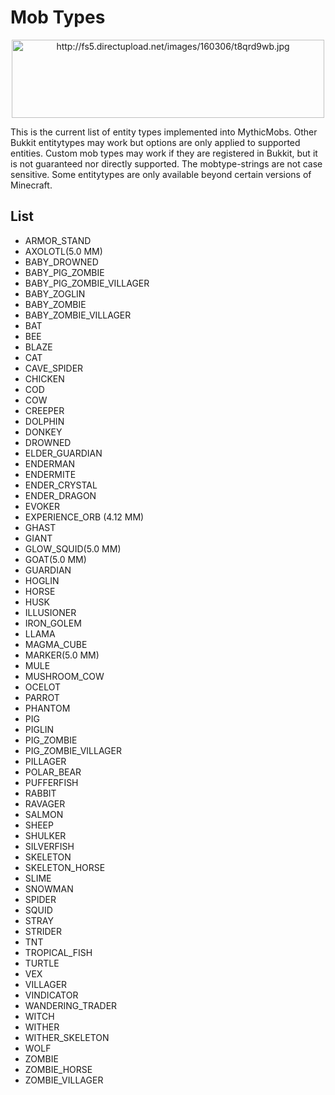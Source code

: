Mob Types
=========

<div align="center"><img src="http://fs5.directupload.net/images/160306/t8qrd9wb.jpg" width="500" height="125" alt="http://fs5.directupload.net/images/160306/t8qrd9wb.jpg" /></div>

This is the current list of entity types implemented into MythicMobs.
Other Bukkit entitytypes may work but options are only applied to
supported entities. Custom mob types may work if they are registered in
Bukkit, but it is not guaranteed nor directly supported. The
mobtype-strings are not case sensitive. Some entitytypes are only
available beyond certain versions of Minecraft.

List
----

-   ARMOR\_STAND
-   AXOLOTL(5.0 MM)
-   BABY\_DROWNED
-   BABY\_PIG\_ZOMBIE
-   BABY\_PIG\_ZOMBIE\_VILLAGER
-   BABY\_ZOGLIN
-   BABY\_ZOMBIE
-   BABY\_ZOMBIE\_VILLAGER
-   BAT
-   BEE
-   BLAZE
-   CAT
-   CAVE\_SPIDER
-   CHICKEN
-   COD
-   COW
-   CREEPER
-   DOLPHIN
-   DONKEY
-   DROWNED
-   ELDER\_GUARDIAN
-   ENDERMAN
-   ENDERMITE
-   ENDER\_CRYSTAL
-   ENDER\_DRAGON
-   EVOKER
-   EXPERIENCE_ORB (4.12 MM)
-   GHAST
-   GIANT
-   GLOW_SQUID(5.0 MM)
-   GOAT(5.0 MM)
-   GUARDIAN
-   HOGLIN
-   HORSE
-   HUSK
-   ILLUSIONER
-   IRON\_GOLEM
-   LLAMA
-   MAGMA\_CUBE
-   MARKER(5.0 MM)
-   MULE
-   MUSHROOM\_COW
-   OCELOT
-   PARROT
-   PHANTOM
-   PIG
-   PIGLIN
-   PIG\_ZOMBIE
-   PIG\_ZOMBIE\_VILLAGER
-   PILLAGER
-   POLAR\_BEAR
-   PUFFERFISH
-   RABBIT
-   RAVAGER
-   SALMON
-   SHEEP
-   SHULKER
-   SILVERFISH
-   SKELETON
-   SKELETON\_HORSE
-   SLIME
-   SNOWMAN
-   SPIDER
-   SQUID
-   STRAY
-   STRIDER
-   TNT
-   TROPICAL\_FISH
-   TURTLE
-   VEX
-   VILLAGER
-   VINDICATOR
-   WANDERING\_TRADER
-   WITCH
-   WITHER
-   WITHER\_SKELETON
-   WOLF
-   ZOMBIE
-   ZOMBIE\_HORSE
-   ZOMBIE\_VILLAGER
